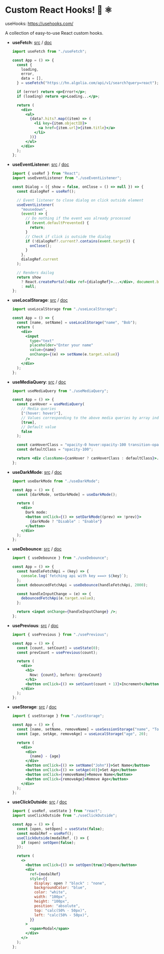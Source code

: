 # Custom React Hooks! 🎉 ⚛

useHooks: https://usehooks.com/

A collection of easy-to-use React custom hooks.

- **useFetch**:
  [src](https://github.com/wiliamfeng/react-custom-hooks/tree/main/src/useFetch.js)
  /
  [doc](https://github.com/wiliamfeng/react-custom-hooks/tree/main/docs/useFetch.md)

  ```jsx
  import useFetch from "./useFetch";

  const App = () => {
    const {
      loading,
      error,
      data = [],
    } = useFetch("https://hn.algolia.com/api/v1/search?query=react");

    if (error) return <p>Error!</p>;
    if (loading) return <p>Loading...</p>;

    return (
      <div>
        <ul>
          {data?.hits?.map((item) => (
            <li key={item.objectID}>
              <a href={item.url}>{item.title}</a>
            </li>
          ))}
        </ul>
      </div>
    );
  };
  ```

- **useEventListener**:
  [src](https://github.com/wiliamfeng/react-custom-hooks/tree/main/src/useEventListener.js)
  /
  [doc](https://github.com/wiliamfeng/react-custom-hooks/tree/main/docs/useEventListener.md)

  ```jsx
  import { useRef } from "React";
  import useEventListener from "./useEventListener";

  const Dialog = ({ show = false, onClose = () => null }) => {
    const dialogRef = useRef();

    // Event listener to close dialog on click outside element
    useEventListener(
      "mousedown",
      (event) => {
        // Do nothing if the event was already processed
        if (event.defaultPrevented) {
          return;
        }
        // Check if click is outside the dialog
        if (!dialogRef?.current?.contains(event.target)) {
          onClose();
        }
      },
      dialogRef.current
    );

    // Renders dailog
    return show
      ? React.createPortal(<div ref={dialogRef}>...</div>, document.body)
      : null;
  };
  ```

- **useLocalStorage**:
  [src](https://github.com/wiliamfeng/react-custom-hooks/tree/main/src/useLocalStorage.js)
  /
  [doc](https://github.com/wiliamfeng/react-custom-hooks/tree/main/docs/useLocalStorage.md)

  ```jsx
  import useLocalStorage from "./useLocalStorage";

  const App = () => {
    const [name, setName] = useLocalStorage("name", "Bob");
    return (
      <div>
        <input
          type="text"
          placeholder="Enter your name"
          value={name}
          onChange={(e) => setName(e.target.value)}
        />
      </div>
    );
  };
  ```

- **useMediaQuery**:
  [src](https://github.com/wiliamfeng/react-custom-hooks/tree/main/src/useMediaQuery.js)
  /
  [doc](https://github.com/wiliamfeng/react-custom-hooks/tree/main/docs/useMediaQuery.md)

  ```jsx
  import useMediaQuery from "./useMediaQuery";

  const App = () => {
    const canHover = useMediaQuery(
      // Media queries
      ["(hover: hover)"],
      // Values corresponding to the above media queries by array index
      [true],
      // Default value
      false
    );

    const canHoverClass = "opacity-0 hover:opacity-100 transition-opacity";
    const defaultClass = "opacity-100";

    return <div className={canHover ? canHoverClass : defaultClass}>...</div>;
  };
  ```

- **useDarkMode**:
  [src](https://github.com/wiliamfeng/react-custom-hooks/tree/main/src/useDarkMode.js)
  /
  [doc](https://github.com/wiliamfeng/react-custom-hooks/tree/main/docs/useDarkMode.md)

  ```jsx
  import useDarkMode from "./useDarkMode";

  const App = () => {
    const [darkMode, setDarkMode] = useDarkMode();

    return (
      <div>
        Dark mode:
        <button onClick={() => setDarkMode((prev) => !prev)}>
          {darkMode ? "Disable" : "Enable"}
        </button>
      </div>
    );
  };
  ```

- **useDebounce**:
  [src](https://github.com/wiliamfeng/react-custom-hooks/tree/main/src/useDebounce.js)
  /
  [doc](https://github.com/wiliamfeng/react-custom-hooks/tree/main/docs/useDebounce.md)

  ```jsx
  import { useDebounce } from "./useDebounce";

  const App = () => {
    const handleFetchApi = (key) => {
      console.log(`fetching api with key ===> ${key}`);
    };
    const debouncedFetchApi = useDebounce(handleFetchApi, 2000);

    const handleInputChange = (e) => {
      debouncedFetchApi(e.target.value);
    };

    return <input onChange={handleInputChange} />;
  };
  ```

- **usePrevious**:
  [src](https://github.com/wiliamfeng/react-custom-hooks/tree/main/src/usePrevious.js)
  /
  [doc](https://github.com/wiliamfeng/react-custom-hooks/tree/main/docs/usePrevious.md)

  ```jsx
  import { usePrevious } from "./usePrevious";

  const App = () => {
    const [count, setCount] = useState(0);
    const prevCount = usePrevious(count);

    return (
      <div>
        <h1>
          Now: {count}, before: {prevCount}
        </h1>
        <button onClick={() => setCount(count + 1)}>Increment</button>
      </div>
    );
  };
  ```

- **useStorage**:
  [src](https://github.com/wiliamfeng/react-custom-hooks/tree/main/src/useStorage.js)
  /
  [doc](https://github.com/wiliamfeng/react-custom-hooks/tree/main/docs/useStorage.md)

  ```jsx
  import { useStorage } from "./useStorage";

  const App = () => {
    const [name, setName, removeName] = useSessionStorage("name", "Tom");
    const [age, setAge, removeAge] = useLocalStorage("age", 20);

    return (
      <div>
        <div>
          {name} - {age}
        </div>
        <button onClick={() => setName("John")}>Set Name</button>
        <button onClick={() => setAge(40)}>Set Age</button>
        <button onClick={removeName}>Remove Name</button>
        <button onClick={removeAge}>Remove Age</button>
      </div>
    );
  };
  ```

- **useClickOutside**:
  [src](https://github.com/wiliamfeng/react-custom-hooks/tree/main/src/useClickOutside.js)
  /
  [doc](https://github.com/wiliamfeng/react-custom-hooks/tree/main/docs/useClickOutside.md)

  ```jsx
  import { useRef, useState } from "react";
  import useClickOutside from "./useClickOutside";

  const App = () => {
    const [open, setOpen] = useState(false);
    const modalRef = useRef();
    useClickOutside(modalRef, () => {
      if (open) setOpen(false);
    });

    return (
      <>
        <button onClick={() => setOpen(true)}>Open</button>
        <div
          ref={modalRef}
          style={{
            display: open ? "block" : "none",
            backgroundColor: "blue",
            color: "white",
            width: "100px",
            height: "100px",
            position: "absolute",
            top: "calc(50% - 50px)",
            left: "calc(50% - 50px)",
          }}
        >
          <span>Modal</span>
        </div>
      </>
    );
  };
  ```
